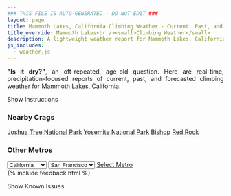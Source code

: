 ```yaml
---
### THIS FILE IS AUTO-GENERATED - DO NOT EDIT ###
layout: page
title: Mammoth Lakes, California Climbing Weather - Current, Past, and Forecasted Report
title_override: Mammoth Lakes<br /><small>Climbing Weather</small>
description: A lightweight weather report for Mammoth Lakes, California. Optimized for slow internet connections.
js_includes:
  - weather.js
---
```


<section class="measure center lh-copy f5-ns f6 ph2 mv4" style="text-align: justify;">
<strong>"Is it dry?"</strong>, an oft-repeated, age-old question. Here are real-time,
precipitation-focused reports of current, past, and forecasted climbing weather for Mammoth Lakes, California.
</section>

<p id="settings-toggle" class="mw5 b center tc hover-light-red black-70 pointer">Show Instructions</p>
<section id="settings" class="overflow-hidden" style="display:none;">
    <div class="mv2 ph2 center">
        <div class="fn f6 tc pv2">
            <p class="measure lh-copy center"><strong>Show/hide hourly forecasts</strong> by clicking the desired day.</p>
            <hr class="mw5 p0 mv2 o-60 b0 bt b--light-red light-red bg-light-red">
            <p class="measure lh-copy center"><strong>Current and Past conditions</strong> are measured by the nearest weather station. <strong>Forecast conditions</strong> are calculated and polled separately.</p>
            <hr class="mw5 p0 mv2 o-60 b0 bt b--light-red light-red bg-light-red">
            <p class="measure lh-copy center"><strong>Having issues?</strong> Try <a id="clear-cache" class="no-underline relative fancy-link light-red hover-light-red" href="#">clearing the local cache</a>.</p>
            <hr class="mw5 p0 mv2 o-60 b0 bt b--light-red light-red bg-light-red">
            <p class="measure lh-copy center">Weather data sourced from <a class="no-underline fancy-link relative light-red" target="_blank" href="https://www.weather.gov/documentation/services-web-api">weather.gov</a>.</p>
        </div>
    </div>
</section>
<section id="weather" data-crag="mammoth-lakes-california" class="mv4-ns mv3 ph2 center"></section>
<section id="nearby" class="tc lh-copy">
  <h3>Nearby Crags</h3>
<a class="nowrap no-underline fancy-link relative light-red mh3" href="/crags/joshua-tree-national-park-california-weather.html">Joshua Tree National Park</a>
<a class="nowrap no-underline fancy-link relative light-red mh3" href="/crags/yosemite-national-park-california-weather.html">Yosemite National Park</a>
<a class="nowrap no-underline fancy-link relative light-red mh3" href="/crags/bishop-california-weather.html">Bishop</a>
<a class="nowrap no-underline fancy-link relative light-red mh3" href="/crags/red-rock-nevada-weather.html">Red Rock</a>
</section>
<section id="nearby" class="tc lh-copy">
  <h3>Other Metros</h3>
  <select class="ma1 bg-near-white pa2" id="stateSel">
    <option value="Texas">Texas</option>
    <option value="Washington">Washington</option>
    <option value="Colorado">Colorado</option>
    <option value="Tennessee">Tennessee</option>
    <option value="Utah">Utah</option>
    <option value="California" selected>California</option>
  </select>
  <select class="ma1 bg-near-white pa2" id="citySel">
    <option value="San Francisco" selected>San Francisco</option>
    <option value="Los Angeles">Los Angeles</option>
  </select>
  <a id="selectMetro" class="f6 link dim ph3 pv2 ma1 dib white bg-light-red" href="/crags/san-francisco-california-weather.html">Select Metro</a>
  <script>
    var states = [];
    states["Texas"] = "Austin"
    states["Washington"] = "Seattle"
    states["Colorado"] = "Denver"
    states["Tennessee"] = "Nashville"
    states["Utah"] = "Salt Lake City"
    states["California"] = "San Francisco|Los Angeles"
  </script>
</section>
{% include feedback.html %}
<p id="issues-toggle" class="mw5 b center tc hover-light-red black-70 pointer">Show Known Issues</p>
<section id="issues" class="overflow-hidden tc f6">
</section>

<script>
  var weekly_REV_58_16 = null
  var hourly_REV_58_16 = {"@context":["https://geojson.org/geojson-ld/geojson-context.jsonld",{"@version":"1.1","wx":"https://api.weather.gov/ontology#","geo":"http://www.opengis.net/ont/geosparql#","unit":"http://codes.wmo.int/common/unit/","@vocab":"https://api.weather.gov/ontology#"}],"type":"Feature","geometry":{"type":"Polygon","coordinates":[[[-118.9841824,37.6465059],[-118.9792353,37.6245903],[-118.9515481,37.6285075],[-118.9564896,37.650423499999995],[-118.9841824,37.6465059]]]},"properties":{"updated":"2021-12-31T05:23:38+00:00","units":"us","forecastGenerator":"HourlyForecastGenerator","generatedAt":"2021-12-31T08:47:41+00:00","updateTime":"2021-12-31T05:23:38+00:00","validTimes":"2021-12-30T23:00:00+00:00/P7DT5H","elevation":{"unitCode":"wmoUnit:m","value":2411.8824},"periods":[{"number":1,"name":"","startTime":"2021-12-31T00:00:00-08:00","endTime":"2021-12-31T01:00:00-08:00","isDaytime":false,"temperature":22,"temperatureUnit":"F","temperatureTrend":null,"windSpeed":"15 mph","windDirection":"SW","icon":"https://api.weather.gov/icons/land/night/sct?size=small","shortForecast":"Partly Cloudy","detailedForecast":""},{"number":2,"name":"","startTime":"2021-12-31T01:00:00-08:00","endTime":"2021-12-31T02:00:00-08:00","isDaytime":false,"temperature":22,"temperatureUnit":"F","temperatureTrend":null,"windSpeed":"15 mph","windDirection":"SW","icon":"https://api.weather.gov/icons/land/night/sct?size=small","shortForecast":"Partly Cloudy","detailedForecast":""},{"number":3,"name":"","startTime":"2021-12-31T02:00:00-08:00","endTime":"2021-12-31T03:00:00-08:00","isDaytime":false,"temperature":22,"temperatureUnit":"F","temperatureTrend":null,"windSpeed":"15 mph","windDirection":"SW","icon":"https://api.weather.gov/icons/land/night/sct?size=small","shortForecast":"Partly Cloudy","detailedForecast":""},{"number":4,"name":"","startTime":"2021-12-31T03:00:00-08:00","endTime":"2021-12-31T04:00:00-08:00","isDaytime":false,"temperature":22,"temperatureUnit":"F","temperatureTrend":null,"windSpeed":"15 mph","windDirection":"SW","icon":"https://api.weather.gov/icons/land/night/sct?size=small","shortForecast":"Partly Cloudy","detailedForecast":""},{"number":5,"name":"","startTime":"2021-12-31T04:00:00-08:00","endTime":"2021-12-31T05:00:00-08:00","isDaytime":false,"temperature":22,"temperatureUnit":"F","temperatureTrend":null,"windSpeed":"10 mph","windDirection":"SW","icon":"https://api.weather.gov/icons/land/night/sct?size=small","shortForecast":"Partly Cloudy","detailedForecast":""},{"number":6,"name":"","startTime":"2021-12-31T05:00:00-08:00","endTime":"2021-12-31T06:00:00-08:00","isDaytime":false,"temperature":20,"temperatureUnit":"F","temperatureTrend":null,"windSpeed":"10 mph","windDirection":"SW","icon":"https://api.weather.gov/icons/land/night/sct?size=small","shortForecast":"Partly Cloudy","detailedForecast":""},{"number":7,"name":"","startTime":"2021-12-31T06:00:00-08:00","endTime":"2021-12-31T07:00:00-08:00","isDaytime":true,"temperature":19,"temperatureUnit":"F","temperatureTrend":null,"windSpeed":"10 mph","windDirection":"SW","icon":"https://api.weather.gov/icons/land/day/sct?size=small","shortForecast":"Mostly Sunny","detailedForecast":""},{"number":8,"name":"","startTime":"2021-12-31T07:00:00-08:00","endTime":"2021-12-31T08:00:00-08:00","isDaytime":true,"temperature":19,"temperatureUnit":"F","temperatureTrend":null,"windSpeed":"10 mph","windDirection":"SW","icon":"https://api.weather.gov/icons/land/day/few?size=small","shortForecast":"Sunny","detailedForecast":""},{"number":9,"name":"","startTime":"2021-12-31T08:00:00-08:00","endTime":"2021-12-31T09:00:00-08:00","isDaytime":true,"temperature":20,"temperatureUnit":"F","temperatureTrend":null,"windSpeed":"10 mph","windDirection":"SW","icon":"https://api.weather.gov/icons/land/day/few?size=small","shortForecast":"Sunny","detailedForecast":""},{"number":10,"name":"","startTime":"2021-12-31T09:00:00-08:00","endTime":"2021-12-31T10:00:00-08:00","isDaytime":true,"temperature":24,"temperatureUnit":"F","temperatureTrend":null,"windSpeed":"10 mph","windDirection":"SW","icon":"https://api.weather.gov/icons/land/day/few?size=small","shortForecast":"Sunny","detailedForecast":""},{"number":11,"name":"","startTime":"2021-12-31T10:00:00-08:00","endTime":"2021-12-31T11:00:00-08:00","isDaytime":true,"temperature":28,"temperatureUnit":"F","temperatureTrend":null,"windSpeed":"10 mph","windDirection":"SW","icon":"https://api.weather.gov/icons/land/day/skc?size=small","shortForecast":"Sunny","detailedForecast":""},{"number":12,"name":"","startTime":"2021-12-31T11:00:00-08:00","endTime":"2021-12-31T12:00:00-08:00","isDaytime":true,"temperature":30,"temperatureUnit":"F","temperatureTrend":null,"windSpeed":"10 mph","windDirection":"SW","icon":"https://api.weather.gov/icons/land/day/skc?size=small","shortForecast":"Sunny","detailedForecast":""},{"number":13,"name":"","startTime":"2021-12-31T12:00:00-08:00","endTime":"2021-12-31T13:00:00-08:00","isDaytime":true,"temperature":30,"temperatureUnit":"F","temperatureTrend":null,"windSpeed":"10 mph","windDirection":"SW","icon":"https://api.weather.gov/icons/land/day/skc?size=small","shortForecast":"Sunny","detailedForecast":""},{"number":14,"name":"","startTime":"2021-12-31T13:00:00-08:00","endTime":"2021-12-31T14:00:00-08:00","isDaytime":true,"temperature":31,"temperatureUnit":"F","temperatureTrend":null,"windSpeed":"15 mph","windDirection":"SW","icon":"https://api.weather.gov/icons/land/day/few?size=small","shortForecast":"Sunny","detailedForecast":""},{"number":15,"name":"","startTime":"2021-12-31T14:00:00-08:00","endTime":"2021-12-31T15:00:00-08:00","isDaytime":true,"temperature":31,"temperatureUnit":"F","temperatureTrend":null,"windSpeed":"15 mph","windDirection":"SW","icon":"https://api.weather.gov/icons/land/day/few?size=small","shortForecast":"Sunny","detailedForecast":""},{"number":16,"name":"","startTime":"2021-12-31T15:00:00-08:00","endTime":"2021-12-31T16:00:00-08:00","isDaytime":true,"temperature":29,"temperatureUnit":"F","temperatureTrend":null,"windSpeed":"15 mph","windDirection":"SW","icon":"https://api.weather.gov/icons/land/day/few?size=small","shortForecast":"Sunny","detailedForecast":""},{"number":17,"name":"","startTime":"2021-12-31T16:00:00-08:00","endTime":"2021-12-31T17:00:00-08:00","isDaytime":true,"temperature":26,"temperatureUnit":"F","temperatureTrend":null,"windSpeed":"10 mph","windDirection":"W","icon":"https://api.weather.gov/icons/land/day/few?size=small","shortForecast":"Sunny","detailedForecast":""},{"number":18,"name":"","startTime":"2021-12-31T17:00:00-08:00","endTime":"2021-12-31T18:00:00-08:00","isDaytime":true,"temperature":22,"temperatureUnit":"F","temperatureTrend":null,"windSpeed":"10 mph","windDirection":"W","icon":"https://api.weather.gov/icons/land/day/few?size=small","shortForecast":"Sunny","detailedForecast":""},{"number":19,"name":"","startTime":"2021-12-31T18:00:00-08:00","endTime":"2021-12-31T19:00:00-08:00","isDaytime":false,"temperature":20,"temperatureUnit":"F","temperatureTrend":null,"windSpeed":"10 mph","windDirection":"W","icon":"https://api.weather.gov/icons/land/night/few?size=small","shortForecast":"Mostly Clear","detailedForecast":""},{"number":20,"name":"","startTime":"2021-12-31T19:00:00-08:00","endTime":"2021-12-31T20:00:00-08:00","isDaytime":false,"temperature":19,"temperatureUnit":"F","temperatureTrend":null,"windSpeed":"10 mph","windDirection":"W","icon":"https://api.weather.gov/icons/land/night/sct?size=small","shortForecast":"Partly Cloudy","detailedForecast":""},{"number":21,"name":"","startTime":"2021-12-31T20:00:00-08:00","endTime":"2021-12-31T21:00:00-08:00","isDaytime":false,"temperature":16,"temperatureUnit":"F","temperatureTrend":null,"windSpeed":"10 mph","windDirection":"W","icon":"https://api.weather.gov/icons/land/night/sct?size=small","shortForecast":"Partly Cloudy","detailedForecast":""},{"number":22,"name":"","startTime":"2021-12-31T21:00:00-08:00","endTime":"2021-12-31T22:00:00-08:00","isDaytime":false,"temperature":14,"temperatureUnit":"F","temperatureTrend":null,"windSpeed":"10 mph","windDirection":"W","icon":"https://api.weather.gov/icons/land/night/sct?size=small","shortForecast":"Partly Cloudy","detailedForecast":""},{"number":23,"name":"","startTime":"2021-12-31T22:00:00-08:00","endTime":"2021-12-31T23:00:00-08:00","isDaytime":false,"temperature":12,"temperatureUnit":"F","temperatureTrend":null,"windSpeed":"10 mph","windDirection":"W","icon":"https://api.weather.gov/icons/land/night/few?size=small","shortForecast":"Mostly Clear","detailedForecast":""},{"number":24,"name":"","startTime":"2021-12-31T23:00:00-08:00","endTime":"2022-01-01T00:00:00-08:00","isDaytime":false,"temperature":11,"temperatureUnit":"F","temperatureTrend":null,"windSpeed":"10 mph","windDirection":"W","icon":"https://api.weather.gov/icons/land/night/few?size=small","shortForecast":"Mostly Clear","detailedForecast":""},{"number":25,"name":"","startTime":"2022-01-01T00:00:00-08:00","endTime":"2022-01-01T01:00:00-08:00","isDaytime":false,"temperature":10,"temperatureUnit":"F","temperatureTrend":null,"windSpeed":"10 mph","windDirection":"W","icon":"https://api.weather.gov/icons/land/night/few?size=small","shortForecast":"Mostly Clear","detailedForecast":""},{"number":26,"name":"","startTime":"2022-01-01T01:00:00-08:00","endTime":"2022-01-01T02:00:00-08:00","isDaytime":false,"temperature":10,"temperatureUnit":"F","temperatureTrend":null,"windSpeed":"5 mph","windDirection":"W","icon":"https://api.weather.gov/icons/land/night/few?size=small","shortForecast":"Mostly Clear","detailedForecast":""},{"number":27,"name":"","startTime":"2022-01-01T02:00:00-08:00","endTime":"2022-01-01T03:00:00-08:00","isDaytime":false,"temperature":10,"temperatureUnit":"F","temperatureTrend":null,"windSpeed":"5 mph","windDirection":"W","icon":"https://api.weather.gov/icons/land/night/few?size=small","shortForecast":"Mostly Clear","detailedForecast":""},{"number":28,"name":"","startTime":"2022-01-01T03:00:00-08:00","endTime":"2022-01-01T04:00:00-08:00","isDaytime":false,"temperature":10,"temperatureUnit":"F","temperatureTrend":null,"windSpeed":"5 mph","windDirection":"W","icon":"https://api.weather.gov/icons/land/night/few?size=small","shortForecast":"Mostly Clear","detailedForecast":""},{"number":29,"name":"","startTime":"2022-01-01T04:00:00-08:00","endTime":"2022-01-01T05:00:00-08:00","isDaytime":false,"temperature":10,"temperatureUnit":"F","temperatureTrend":null,"windSpeed":"10 mph","windDirection":"SW","icon":"https://api.weather.gov/icons/land/night/skc?size=small","shortForecast":"Clear","detailedForecast":""},{"number":30,"name":"","startTime":"2022-01-01T05:00:00-08:00","endTime":"2022-01-01T06:00:00-08:00","isDaytime":false,"temperature":10,"temperatureUnit":"F","temperatureTrend":null,"windSpeed":"10 mph","windDirection":"SW","icon":"https://api.weather.gov/icons/land/night/skc?size=small","shortForecast":"Clear","detailedForecast":""},{"number":31,"name":"","startTime":"2022-01-01T06:00:00-08:00","endTime":"2022-01-01T07:00:00-08:00","isDaytime":true,"temperature":10,"temperatureUnit":"F","temperatureTrend":null,"windSpeed":"10 mph","windDirection":"SW","icon":"https://api.weather.gov/icons/land/day/skc?size=small","shortForecast":"Sunny","detailedForecast":""},{"number":32,"name":"","startTime":"2022-01-01T07:00:00-08:00","endTime":"2022-01-01T08:00:00-08:00","isDaytime":true,"temperature":12,"temperatureUnit":"F","temperatureTrend":null,"windSpeed":"5 mph","windDirection":"W","icon":"https://api.weather.gov/icons/land/day/few?size=small","shortForecast":"Sunny","detailedForecast":""},{"number":33,"name":"","startTime":"2022-01-01T08:00:00-08:00","endTime":"2022-01-01T09:00:00-08:00","isDaytime":true,"temperature":16,"temperatureUnit":"F","temperatureTrend":null,"windSpeed":"5 mph","windDirection":"W","icon":"https://api.weather.gov/icons/land/day/few?size=small","shortForecast":"Sunny","detailedForecast":""},{"number":34,"name":"","startTime":"2022-01-01T09:00:00-08:00","endTime":"2022-01-01T10:00:00-08:00","isDaytime":true,"temperature":22,"temperatureUnit":"F","temperatureTrend":null,"windSpeed":"5 mph","windDirection":"W","icon":"https://api.weather.gov/icons/land/day/few?size=small","shortForecast":"Sunny","detailedForecast":""},{"number":35,"name":"","startTime":"2022-01-01T10:00:00-08:00","endTime":"2022-01-01T11:00:00-08:00","isDaytime":true,"temperature":27,"temperatureUnit":"F","temperatureTrend":null,"windSpeed":"5 mph","windDirection":"NW","icon":"https://api.weather.gov/icons/land/day/skc?size=small","shortForecast":"Sunny","detailedForecast":""},{"number":36,"name":"","startTime":"2022-01-01T11:00:00-08:00","endTime":"2022-01-01T12:00:00-08:00","isDaytime":true,"temperature":31,"temperatureUnit":"F","temperatureTrend":null,"windSpeed":"5 mph","windDirection":"NW","icon":"https://api.weather.gov/icons/land/day/skc?size=small","shortForecast":"Sunny","detailedForecast":""},{"number":37,"name":"","startTime":"2022-01-01T12:00:00-08:00","endTime":"2022-01-01T13:00:00-08:00","isDaytime":true,"temperature":33,"temperatureUnit":"F","temperatureTrend":null,"windSpeed":"5 mph","windDirection":"NW","icon":"https://api.weather.gov/icons/land/day/skc?size=small","shortForecast":"Sunny","detailedForecast":""},{"number":38,"name":"","startTime":"2022-01-01T13:00:00-08:00","endTime":"2022-01-01T14:00:00-08:00","isDaytime":true,"temperature":34,"temperatureUnit":"F","temperatureTrend":null,"windSpeed":"5 mph","windDirection":"NW","icon":"https://api.weather.gov/icons/land/day/skc?size=small","shortForecast":"Sunny","detailedForecast":""},{"number":39,"name":"","startTime":"2022-01-01T14:00:00-08:00","endTime":"2022-01-01T15:00:00-08:00","isDaytime":true,"temperature":34,"temperatureUnit":"F","temperatureTrend":null,"windSpeed":"5 mph","windDirection":"NW","icon":"https://api.weather.gov/icons/land/day/skc?size=small","shortForecast":"Sunny","detailedForecast":""},{"number":40,"name":"","startTime":"2022-01-01T15:00:00-08:00","endTime":"2022-01-01T16:00:00-08:00","isDaytime":true,"temperature":32,"temperatureUnit":"F","temperatureTrend":null,"windSpeed":"5 mph","windDirection":"NW","icon":"https://api.weather.gov/icons/land/day/skc?size=small","shortForecast":"Sunny","detailedForecast":""},{"number":41,"name":"","startTime":"2022-01-01T16:00:00-08:00","endTime":"2022-01-01T17:00:00-08:00","isDaytime":true,"temperature":30,"temperatureUnit":"F","temperatureTrend":null,"windSpeed":"5 mph","windDirection":"S","icon":"https://api.weather.gov/icons/land/day/skc?size=small","shortForecast":"Sunny","detailedForecast":""},{"number":42,"name":"","startTime":"2022-01-01T17:00:00-08:00","endTime":"2022-01-01T18:00:00-08:00","isDaytime":true,"temperature":27,"temperatureUnit":"F","temperatureTrend":null,"windSpeed":"5 mph","windDirection":"S","icon":"https://api.weather.gov/icons/land/day/skc?size=small","shortForecast":"Sunny","detailedForecast":""},{"number":43,"name":"","startTime":"2022-01-01T18:00:00-08:00","endTime":"2022-01-01T19:00:00-08:00","isDaytime":false,"temperature":24,"temperatureUnit":"F","temperatureTrend":null,"windSpeed":"5 mph","windDirection":"S","icon":"https://api.weather.gov/icons/land/night/skc?size=small","shortForecast":"Clear","detailedForecast":""},{"number":44,"name":"","startTime":"2022-01-01T19:00:00-08:00","endTime":"2022-01-01T20:00:00-08:00","isDaytime":false,"temperature":22,"temperatureUnit":"F","temperatureTrend":null,"windSpeed":"5 mph","windDirection":"SW","icon":"https://api.weather.gov/icons/land/night/skc?size=small","shortForecast":"Clear","detailedForecast":""},{"number":45,"name":"","startTime":"2022-01-01T20:00:00-08:00","endTime":"2022-01-01T21:00:00-08:00","isDaytime":false,"temperature":21,"temperatureUnit":"F","temperatureTrend":null,"windSpeed":"5 mph","windDirection":"SW","icon":"https://api.weather.gov/icons/land/night/skc?size=small","shortForecast":"Clear","detailedForecast":""},{"number":46,"name":"","startTime":"2022-01-01T21:00:00-08:00","endTime":"2022-01-01T22:00:00-08:00","isDaytime":false,"temperature":20,"temperatureUnit":"F","temperatureTrend":null,"windSpeed":"5 mph","windDirection":"SW","icon":"https://api.weather.gov/icons/land/night/skc?size=small","shortForecast":"Clear","detailedForecast":""},{"number":47,"name":"","startTime":"2022-01-01T22:00:00-08:00","endTime":"2022-01-01T23:00:00-08:00","isDaytime":false,"temperature":20,"temperatureUnit":"F","temperatureTrend":null,"windSpeed":"5 mph","windDirection":"SW","icon":"https://api.weather.gov/icons/land/night/skc?size=small","shortForecast":"Clear","detailedForecast":""},{"number":48,"name":"","startTime":"2022-01-01T23:00:00-08:00","endTime":"2022-01-02T00:00:00-08:00","isDaytime":false,"temperature":20,"temperatureUnit":"F","temperatureTrend":null,"windSpeed":"5 mph","windDirection":"SW","icon":"https://api.weather.gov/icons/land/night/skc?size=small","shortForecast":"Clear","detailedForecast":""},{"number":49,"name":"","startTime":"2022-01-02T00:00:00-08:00","endTime":"2022-01-02T01:00:00-08:00","isDaytime":false,"temperature":19,"temperatureUnit":"F","temperatureTrend":null,"windSpeed":"5 mph","windDirection":"SW","icon":"https://api.weather.gov/icons/land/night/skc?size=small","shortForecast":"Clear","detailedForecast":""},{"number":50,"name":"","startTime":"2022-01-02T01:00:00-08:00","endTime":"2022-01-02T02:00:00-08:00","isDaytime":false,"temperature":19,"temperatureUnit":"F","temperatureTrend":null,"windSpeed":"5 mph","windDirection":"SW","icon":"https://api.weather.gov/icons/land/night/skc?size=small","shortForecast":"Clear","detailedForecast":""},{"number":51,"name":"","startTime":"2022-01-02T02:00:00-08:00","endTime":"2022-01-02T03:00:00-08:00","isDaytime":false,"temperature":19,"temperatureUnit":"F","temperatureTrend":null,"windSpeed":"5 mph","windDirection":"SW","icon":"https://api.weather.gov/icons/land/night/skc?size=small","shortForecast":"Clear","detailedForecast":""},{"number":52,"name":"","startTime":"2022-01-02T03:00:00-08:00","endTime":"2022-01-02T04:00:00-08:00","isDaytime":false,"temperature":19,"temperatureUnit":"F","temperatureTrend":null,"windSpeed":"5 mph","windDirection":"SW","icon":"https://api.weather.gov/icons/land/night/skc?size=small","shortForecast":"Clear","detailedForecast":""},{"number":53,"name":"","startTime":"2022-01-02T04:00:00-08:00","endTime":"2022-01-02T05:00:00-08:00","isDaytime":false,"temperature":19,"temperatureUnit":"F","temperatureTrend":null,"windSpeed":"5 mph","windDirection":"SW","icon":"https://api.weather.gov/icons/land/night/skc?size=small","shortForecast":"Clear","detailedForecast":""},{"number":54,"name":"","startTime":"2022-01-02T05:00:00-08:00","endTime":"2022-01-02T06:00:00-08:00","isDaytime":false,"temperature":18,"temperatureUnit":"F","temperatureTrend":null,"windSpeed":"5 mph","windDirection":"SW","icon":"https://api.weather.gov/icons/land/night/skc?size=small","shortForecast":"Clear","detailedForecast":""},{"number":55,"name":"","startTime":"2022-01-02T06:00:00-08:00","endTime":"2022-01-02T07:00:00-08:00","isDaytime":true,"temperature":17,"temperatureUnit":"F","temperatureTrend":null,"windSpeed":"5 mph","windDirection":"SW","icon":"https://api.weather.gov/icons/land/day/skc?size=small","shortForecast":"Sunny","detailedForecast":""},{"number":56,"name":"","startTime":"2022-01-02T07:00:00-08:00","endTime":"2022-01-02T08:00:00-08:00","isDaytime":true,"temperature":18,"temperatureUnit":"F","temperatureTrend":null,"windSpeed":"5 mph","windDirection":"SW","icon":"https://api.weather.gov/icons/land/day/few?size=small","shortForecast":"Sunny","detailedForecast":""},{"number":57,"name":"","startTime":"2022-01-02T08:00:00-08:00","endTime":"2022-01-02T09:00:00-08:00","isDaytime":true,"temperature":21,"temperatureUnit":"F","temperatureTrend":null,"windSpeed":"5 mph","windDirection":"SW","icon":"https://api.weather.gov/icons/land/day/few?size=small","shortForecast":"Sunny","detailedForecast":""},{"number":58,"name":"","startTime":"2022-01-02T09:00:00-08:00","endTime":"2022-01-02T10:00:00-08:00","isDaytime":true,"temperature":25,"temperatureUnit":"F","temperatureTrend":null,"windSpeed":"5 mph","windDirection":"SW","icon":"https://api.weather.gov/icons/land/day/few?size=small","shortForecast":"Sunny","detailedForecast":""},{"number":59,"name":"","startTime":"2022-01-02T10:00:00-08:00","endTime":"2022-01-02T11:00:00-08:00","isDaytime":true,"temperature":29,"temperatureUnit":"F","temperatureTrend":null,"windSpeed":"5 mph","windDirection":"SW","icon":"https://api.weather.gov/icons/land/day/skc?size=small","shortForecast":"Sunny","detailedForecast":""},{"number":60,"name":"","startTime":"2022-01-02T11:00:00-08:00","endTime":"2022-01-02T12:00:00-08:00","isDaytime":true,"temperature":32,"temperatureUnit":"F","temperatureTrend":null,"windSpeed":"5 mph","windDirection":"SW","icon":"https://api.weather.gov/icons/land/day/skc?size=small","shortForecast":"Sunny","detailedForecast":""},{"number":61,"name":"","startTime":"2022-01-02T12:00:00-08:00","endTime":"2022-01-02T13:00:00-08:00","isDaytime":true,"temperature":33,"temperatureUnit":"F","temperatureTrend":null,"windSpeed":"5 mph","windDirection":"SW","icon":"https://api.weather.gov/icons/land/day/skc?size=small","shortForecast":"Sunny","detailedForecast":""},{"number":62,"name":"","startTime":"2022-01-02T13:00:00-08:00","endTime":"2022-01-02T14:00:00-08:00","isDaytime":true,"temperature":34,"temperatureUnit":"F","temperatureTrend":null,"windSpeed":"5 mph","windDirection":"SW","icon":"https://api.weather.gov/icons/land/day/skc?size=small","shortForecast":"Sunny","detailedForecast":""},{"number":63,"name":"","startTime":"2022-01-02T14:00:00-08:00","endTime":"2022-01-02T15:00:00-08:00","isDaytime":true,"temperature":34,"temperatureUnit":"F","temperatureTrend":null,"windSpeed":"5 mph","windDirection":"SW","icon":"https://api.weather.gov/icons/land/day/skc?size=small","shortForecast":"Sunny","detailedForecast":""},{"number":64,"name":"","startTime":"2022-01-02T15:00:00-08:00","endTime":"2022-01-02T16:00:00-08:00","isDaytime":true,"temperature":32,"temperatureUnit":"F","temperatureTrend":null,"windSpeed":"5 mph","windDirection":"SW","icon":"https://api.weather.gov/icons/land/day/skc?size=small","shortForecast":"Sunny","detailedForecast":""},{"number":65,"name":"","startTime":"2022-01-02T16:00:00-08:00","endTime":"2022-01-02T17:00:00-08:00","isDaytime":true,"temperature":30,"temperatureUnit":"F","temperatureTrend":null,"windSpeed":"5 mph","windDirection":"SW","icon":"https://api.weather.gov/icons/land/day/few?size=small","shortForecast":"Sunny","detailedForecast":""},{"number":66,"name":"","startTime":"2022-01-02T17:00:00-08:00","endTime":"2022-01-02T18:00:00-08:00","isDaytime":true,"temperature":28,"temperatureUnit":"F","temperatureTrend":null,"windSpeed":"5 mph","windDirection":"SW","icon":"https://api.weather.gov/icons/land/day/few?size=small","shortForecast":"Sunny","detailedForecast":""},{"number":67,"name":"","startTime":"2022-01-02T18:00:00-08:00","endTime":"2022-01-02T19:00:00-08:00","isDaytime":false,"temperature":25,"temperatureUnit":"F","temperatureTrend":null,"windSpeed":"5 mph","windDirection":"SW","icon":"https://api.weather.gov/icons/land/night/few?size=small","shortForecast":"Mostly Clear","detailedForecast":""},{"number":68,"name":"","startTime":"2022-01-02T19:00:00-08:00","endTime":"2022-01-02T20:00:00-08:00","isDaytime":false,"temperature":23,"temperatureUnit":"F","temperatureTrend":null,"windSpeed":"10 mph","windDirection":"SW","icon":"https://api.weather.gov/icons/land/night/sct?size=small","shortForecast":"Partly Cloudy","detailedForecast":""},{"number":69,"name":"","startTime":"2022-01-02T20:00:00-08:00","endTime":"2022-01-02T21:00:00-08:00","isDaytime":false,"temperature":22,"temperatureUnit":"F","temperatureTrend":null,"windSpeed":"10 mph","windDirection":"SW","icon":"https://api.weather.gov/icons/land/night/sct?size=small","shortForecast":"Partly Cloudy","detailedForecast":""},{"number":70,"name":"","startTime":"2022-01-02T21:00:00-08:00","endTime":"2022-01-02T22:00:00-08:00","isDaytime":false,"temperature":22,"temperatureUnit":"F","temperatureTrend":null,"windSpeed":"10 mph","windDirection":"SW","icon":"https://api.weather.gov/icons/land/night/sct?size=small","shortForecast":"Partly Cloudy","detailedForecast":""},{"number":71,"name":"","startTime":"2022-01-02T22:00:00-08:00","endTime":"2022-01-02T23:00:00-08:00","isDaytime":false,"temperature":22,"temperatureUnit":"F","temperatureTrend":null,"windSpeed":"10 mph","windDirection":"SW","icon":"https://api.weather.gov/icons/land/night/few?size=small","shortForecast":"Mostly Clear","detailedForecast":""},{"number":72,"name":"","startTime":"2022-01-02T23:00:00-08:00","endTime":"2022-01-03T00:00:00-08:00","isDaytime":false,"temperature":21,"temperatureUnit":"F","temperatureTrend":null,"windSpeed":"10 mph","windDirection":"SW","icon":"https://api.weather.gov/icons/land/night/few?size=small","shortForecast":"Mostly Clear","detailedForecast":""},{"number":73,"name":"","startTime":"2022-01-03T00:00:00-08:00","endTime":"2022-01-03T01:00:00-08:00","isDaytime":false,"temperature":21,"temperatureUnit":"F","temperatureTrend":null,"windSpeed":"10 mph","windDirection":"SW","icon":"https://api.weather.gov/icons/land/night/few?size=small","shortForecast":"Mostly Clear","detailedForecast":""},{"number":74,"name":"","startTime":"2022-01-03T01:00:00-08:00","endTime":"2022-01-03T02:00:00-08:00","isDaytime":false,"temperature":20,"temperatureUnit":"F","temperatureTrend":null,"windSpeed":"10 mph","windDirection":"SW","icon":"https://api.weather.gov/icons/land/night/few?size=small","shortForecast":"Mostly Clear","detailedForecast":""},{"number":75,"name":"","startTime":"2022-01-03T02:00:00-08:00","endTime":"2022-01-03T03:00:00-08:00","isDaytime":false,"temperature":20,"temperatureUnit":"F","temperatureTrend":null,"windSpeed":"10 mph","windDirection":"SW","icon":"https://api.weather.gov/icons/land/night/few?size=small","shortForecast":"Mostly Clear","detailedForecast":""},{"number":76,"name":"","startTime":"2022-01-03T03:00:00-08:00","endTime":"2022-01-03T04:00:00-08:00","isDaytime":false,"temperature":19,"temperatureUnit":"F","temperatureTrend":null,"windSpeed":"10 mph","windDirection":"SW","icon":"https://api.weather.gov/icons/land/night/few?size=small","shortForecast":"Mostly Clear","detailedForecast":""},{"number":77,"name":"","startTime":"2022-01-03T04:00:00-08:00","endTime":"2022-01-03T05:00:00-08:00","isDaytime":false,"temperature":19,"temperatureUnit":"F","temperatureTrend":null,"windSpeed":"10 mph","windDirection":"SW","icon":"https://api.weather.gov/icons/land/night/few?size=small","shortForecast":"Mostly Clear","detailedForecast":""},{"number":78,"name":"","startTime":"2022-01-03T05:00:00-08:00","endTime":"2022-01-03T06:00:00-08:00","isDaytime":false,"temperature":18,"temperatureUnit":"F","temperatureTrend":null,"windSpeed":"10 mph","windDirection":"SW","icon":"https://api.weather.gov/icons/land/night/few?size=small","shortForecast":"Mostly Clear","detailedForecast":""},{"number":79,"name":"","startTime":"2022-01-03T06:00:00-08:00","endTime":"2022-01-03T07:00:00-08:00","isDaytime":true,"temperature":17,"temperatureUnit":"F","temperatureTrend":null,"windSpeed":"10 mph","windDirection":"SW","icon":"https://api.weather.gov/icons/land/day/few?size=small","shortForecast":"Sunny","detailedForecast":""},{"number":80,"name":"","startTime":"2022-01-03T07:00:00-08:00","endTime":"2022-01-03T08:00:00-08:00","isDaytime":true,"temperature":17,"temperatureUnit":"F","temperatureTrend":null,"windSpeed":"10 mph","windDirection":"SW","icon":"https://api.weather.gov/icons/land/day/few?size=small","shortForecast":"Sunny","detailedForecast":""},{"number":81,"name":"","startTime":"2022-01-03T08:00:00-08:00","endTime":"2022-01-03T09:00:00-08:00","isDaytime":true,"temperature":20,"temperatureUnit":"F","temperatureTrend":null,"windSpeed":"10 mph","windDirection":"SW","icon":"https://api.weather.gov/icons/land/day/few?size=small","shortForecast":"Sunny","detailedForecast":""},{"number":82,"name":"","startTime":"2022-01-03T09:00:00-08:00","endTime":"2022-01-03T10:00:00-08:00","isDaytime":true,"temperature":24,"temperatureUnit":"F","temperatureTrend":null,"windSpeed":"10 mph","windDirection":"SW","icon":"https://api.weather.gov/icons/land/day/few?size=small","shortForecast":"Sunny","detailedForecast":""},{"number":83,"name":"","startTime":"2022-01-03T10:00:00-08:00","endTime":"2022-01-03T11:00:00-08:00","isDaytime":true,"temperature":28,"temperatureUnit":"F","temperatureTrend":null,"windSpeed":"10 mph","windDirection":"SW","icon":"https://api.weather.gov/icons/land/day/few?size=small","shortForecast":"Sunny","detailedForecast":""},{"number":84,"name":"","startTime":"2022-01-03T11:00:00-08:00","endTime":"2022-01-03T12:00:00-08:00","isDaytime":true,"temperature":30,"temperatureUnit":"F","temperatureTrend":null,"windSpeed":"10 mph","windDirection":"SW","icon":"https://api.weather.gov/icons/land/day/few?size=small","shortForecast":"Sunny","detailedForecast":""},{"number":85,"name":"","startTime":"2022-01-03T12:00:00-08:00","endTime":"2022-01-03T13:00:00-08:00","isDaytime":true,"temperature":32,"temperatureUnit":"F","temperatureTrend":null,"windSpeed":"10 mph","windDirection":"SW","icon":"https://api.weather.gov/icons/land/day/few?size=small","shortForecast":"Sunny","detailedForecast":""},{"number":86,"name":"","startTime":"2022-01-03T13:00:00-08:00","endTime":"2022-01-03T14:00:00-08:00","isDaytime":true,"temperature":32,"temperatureUnit":"F","temperatureTrend":null,"windSpeed":"10 mph","windDirection":"SW","icon":"https://api.weather.gov/icons/land/day/few?size=small","shortForecast":"Sunny","detailedForecast":""},{"number":87,"name":"","startTime":"2022-01-03T14:00:00-08:00","endTime":"2022-01-03T15:00:00-08:00","isDaytime":true,"temperature":32,"temperatureUnit":"F","temperatureTrend":null,"windSpeed":"10 mph","windDirection":"SW","icon":"https://api.weather.gov/icons/land/day/few?size=small","shortForecast":"Sunny","detailedForecast":""},{"number":88,"name":"","startTime":"2022-01-03T15:00:00-08:00","endTime":"2022-01-03T16:00:00-08:00","isDaytime":true,"temperature":31,"temperatureUnit":"F","temperatureTrend":null,"windSpeed":"10 mph","windDirection":"SW","icon":"https://api.weather.gov/icons/land/day/few?size=small","shortForecast":"Sunny","detailedForecast":""},{"number":89,"name":"","startTime":"2022-01-03T16:00:00-08:00","endTime":"2022-01-03T17:00:00-08:00","isDaytime":true,"temperature":30,"temperatureUnit":"F","temperatureTrend":null,"windSpeed":"10 mph","windDirection":"SW","icon":"https://api.weather.gov/icons/land/day/sct?size=small","shortForecast":"Mostly Sunny","detailedForecast":""},{"number":90,"name":"","startTime":"2022-01-03T17:00:00-08:00","endTime":"2022-01-03T18:00:00-08:00","isDaytime":true,"temperature":29,"temperatureUnit":"F","temperatureTrend":null,"windSpeed":"10 mph","windDirection":"SW","icon":"https://api.weather.gov/icons/land/day/sct?size=small","shortForecast":"Mostly Sunny","detailedForecast":""},{"number":91,"name":"","startTime":"2022-01-03T18:00:00-08:00","endTime":"2022-01-03T19:00:00-08:00","isDaytime":false,"temperature":27,"temperatureUnit":"F","temperatureTrend":null,"windSpeed":"10 mph","windDirection":"SW","icon":"https://api.weather.gov/icons/land/night/sct?size=small","shortForecast":"Partly Cloudy","detailedForecast":""},{"number":92,"name":"","startTime":"2022-01-03T19:00:00-08:00","endTime":"2022-01-03T20:00:00-08:00","isDaytime":false,"temperature":26,"temperatureUnit":"F","temperatureTrend":null,"windSpeed":"10 mph","windDirection":"SW","icon":"https://api.weather.gov/icons/land/night/sct?size=small","shortForecast":"Partly Cloudy","detailedForecast":""},{"number":93,"name":"","startTime":"2022-01-03T20:00:00-08:00","endTime":"2022-01-03T21:00:00-08:00","isDaytime":false,"temperature":26,"temperatureUnit":"F","temperatureTrend":null,"windSpeed":"10 mph","windDirection":"SW","icon":"https://api.weather.gov/icons/land/night/sct?size=small","shortForecast":"Partly Cloudy","detailedForecast":""},{"number":94,"name":"","startTime":"2022-01-03T21:00:00-08:00","endTime":"2022-01-03T22:00:00-08:00","isDaytime":false,"temperature":26,"temperatureUnit":"F","temperatureTrend":null,"windSpeed":"10 mph","windDirection":"SW","icon":"https://api.weather.gov/icons/land/night/sct?size=small","shortForecast":"Partly Cloudy","detailedForecast":""},{"number":95,"name":"","startTime":"2022-01-03T22:00:00-08:00","endTime":"2022-01-03T23:00:00-08:00","isDaytime":false,"temperature":26,"temperatureUnit":"F","temperatureTrend":null,"windSpeed":"15 mph","windDirection":"SW","icon":"https://api.weather.gov/icons/land/night/snow?size=small","shortForecast":"Slight Chance Light Snow","detailedForecast":""},{"number":96,"name":"","startTime":"2022-01-03T23:00:00-08:00","endTime":"2022-01-04T00:00:00-08:00","isDaytime":false,"temperature":26,"temperatureUnit":"F","temperatureTrend":null,"windSpeed":"15 mph","windDirection":"SW","icon":"https://api.weather.gov/icons/land/night/snow?size=small","shortForecast":"Slight Chance Light Snow","detailedForecast":""},{"number":97,"name":"","startTime":"2022-01-04T00:00:00-08:00","endTime":"2022-01-04T01:00:00-08:00","isDaytime":false,"temperature":26,"temperatureUnit":"F","temperatureTrend":null,"windSpeed":"15 mph","windDirection":"SW","icon":"https://api.weather.gov/icons/land/night/snow?size=small","shortForecast":"Slight Chance Light Snow","detailedForecast":""},{"number":98,"name":"","startTime":"2022-01-04T01:00:00-08:00","endTime":"2022-01-04T02:00:00-08:00","isDaytime":false,"temperature":26,"temperatureUnit":"F","temperatureTrend":null,"windSpeed":"15 mph","windDirection":"SW","icon":"https://api.weather.gov/icons/land/night/snow?size=small","shortForecast":"Slight Chance Light Snow","detailedForecast":""},{"number":99,"name":"","startTime":"2022-01-04T02:00:00-08:00","endTime":"2022-01-04T03:00:00-08:00","isDaytime":false,"temperature":26,"temperatureUnit":"F","temperatureTrend":null,"windSpeed":"15 mph","windDirection":"SW","icon":"https://api.weather.gov/icons/land/night/snow?size=small","shortForecast":"Slight Chance Light Snow","detailedForecast":""},{"number":100,"name":"","startTime":"2022-01-04T03:00:00-08:00","endTime":"2022-01-04T04:00:00-08:00","isDaytime":false,"temperature":26,"temperatureUnit":"F","temperatureTrend":null,"windSpeed":"15 mph","windDirection":"SW","icon":"https://api.weather.gov/icons/land/night/snow?size=small","shortForecast":"Slight Chance Light Snow","detailedForecast":""},{"number":101,"name":"","startTime":"2022-01-04T04:00:00-08:00","endTime":"2022-01-04T05:00:00-08:00","isDaytime":false,"temperature":26,"temperatureUnit":"F","temperatureTrend":null,"windSpeed":"15 mph","windDirection":"SW","icon":"https://api.weather.gov/icons/land/night/snow?size=small","shortForecast":"Slight Chance Light Snow","detailedForecast":""},{"number":102,"name":"","startTime":"2022-01-04T05:00:00-08:00","endTime":"2022-01-04T06:00:00-08:00","isDaytime":false,"temperature":25,"temperatureUnit":"F","temperatureTrend":null,"windSpeed":"15 mph","windDirection":"SW","icon":"https://api.weather.gov/icons/land/night/snow?size=small","shortForecast":"Slight Chance Light Snow","detailedForecast":""},{"number":103,"name":"","startTime":"2022-01-04T06:00:00-08:00","endTime":"2022-01-04T07:00:00-08:00","isDaytime":true,"temperature":25,"temperatureUnit":"F","temperatureTrend":null,"windSpeed":"15 mph","windDirection":"SW","icon":"https://api.weather.gov/icons/land/day/snow?size=small","shortForecast":"Slight Chance Light Snow","detailedForecast":""},{"number":104,"name":"","startTime":"2022-01-04T07:00:00-08:00","endTime":"2022-01-04T08:00:00-08:00","isDaytime":true,"temperature":25,"temperatureUnit":"F","temperatureTrend":null,"windSpeed":"15 mph","windDirection":"SW","icon":"https://api.weather.gov/icons/land/day/snow?size=small","shortForecast":"Slight Chance Light Snow","detailedForecast":""},{"number":105,"name":"","startTime":"2022-01-04T08:00:00-08:00","endTime":"2022-01-04T09:00:00-08:00","isDaytime":true,"temperature":27,"temperatureUnit":"F","temperatureTrend":null,"windSpeed":"15 mph","windDirection":"SW","icon":"https://api.weather.gov/icons/land/day/snow?size=small","shortForecast":"Slight Chance Light Snow","detailedForecast":""},{"number":106,"name":"","startTime":"2022-01-04T09:00:00-08:00","endTime":"2022-01-04T10:00:00-08:00","isDaytime":true,"temperature":29,"temperatureUnit":"F","temperatureTrend":null,"windSpeed":"15 mph","windDirection":"SW","icon":"https://api.weather.gov/icons/land/day/snow?size=small","shortForecast":"Slight Chance Light Snow","detailedForecast":""},{"number":107,"name":"","startTime":"2022-01-04T10:00:00-08:00","endTime":"2022-01-04T11:00:00-08:00","isDaytime":true,"temperature":31,"temperatureUnit":"F","temperatureTrend":null,"windSpeed":"15 mph","windDirection":"SW","icon":"https://api.weather.gov/icons/land/day/snow?size=small","shortForecast":"Slight Chance Light Snow","detailedForecast":""},{"number":108,"name":"","startTime":"2022-01-04T11:00:00-08:00","endTime":"2022-01-04T12:00:00-08:00","isDaytime":true,"temperature":33,"temperatureUnit":"F","temperatureTrend":null,"windSpeed":"15 mph","windDirection":"SW","icon":"https://api.weather.gov/icons/land/day/snow?size=small","shortForecast":"Slight Chance Light Snow","detailedForecast":""},{"number":109,"name":"","startTime":"2022-01-04T12:00:00-08:00","endTime":"2022-01-04T13:00:00-08:00","isDaytime":true,"temperature":34,"temperatureUnit":"F","temperatureTrend":null,"windSpeed":"15 mph","windDirection":"SW","icon":"https://api.weather.gov/icons/land/day/snow?size=small","shortForecast":"Slight Chance Light Snow","detailedForecast":""},{"number":110,"name":"","startTime":"2022-01-04T13:00:00-08:00","endTime":"2022-01-04T14:00:00-08:00","isDaytime":true,"temperature":34,"temperatureUnit":"F","temperatureTrend":null,"windSpeed":"15 mph","windDirection":"SW","icon":"https://api.weather.gov/icons/land/day/snow?size=small","shortForecast":"Slight Chance Light Snow","detailedForecast":""},{"number":111,"name":"","startTime":"2022-01-04T14:00:00-08:00","endTime":"2022-01-04T15:00:00-08:00","isDaytime":true,"temperature":34,"temperatureUnit":"F","temperatureTrend":null,"windSpeed":"15 mph","windDirection":"SW","icon":"https://api.weather.gov/icons/land/day/snow?size=small","shortForecast":"Slight Chance Light Snow","detailedForecast":""},{"number":112,"name":"","startTime":"2022-01-04T15:00:00-08:00","endTime":"2022-01-04T16:00:00-08:00","isDaytime":true,"temperature":33,"temperatureUnit":"F","temperatureTrend":null,"windSpeed":"15 mph","windDirection":"SW","icon":"https://api.weather.gov/icons/land/day/snow?size=small","shortForecast":"Slight Chance Light Snow","detailedForecast":""},{"number":113,"name":"","startTime":"2022-01-04T16:00:00-08:00","endTime":"2022-01-04T17:00:00-08:00","isDaytime":true,"temperature":32,"temperatureUnit":"F","temperatureTrend":null,"windSpeed":"15 mph","windDirection":"SW","icon":"https://api.weather.gov/icons/land/day/snow?size=small","shortForecast":"Slight Chance Light Snow","detailedForecast":""},{"number":114,"name":"","startTime":"2022-01-04T17:00:00-08:00","endTime":"2022-01-04T18:00:00-08:00","isDaytime":true,"temperature":31,"temperatureUnit":"F","temperatureTrend":null,"windSpeed":"15 mph","windDirection":"SW","icon":"https://api.weather.gov/icons/land/day/snow?size=small","shortForecast":"Slight Chance Light Snow","detailedForecast":""},{"number":115,"name":"","startTime":"2022-01-04T18:00:00-08:00","endTime":"2022-01-04T19:00:00-08:00","isDaytime":false,"temperature":30,"temperatureUnit":"F","temperatureTrend":null,"windSpeed":"15 mph","windDirection":"SW","icon":"https://api.weather.gov/icons/land/night/snow?size=small","shortForecast":"Slight Chance Light Snow","detailedForecast":""},{"number":116,"name":"","startTime":"2022-01-04T19:00:00-08:00","endTime":"2022-01-04T20:00:00-08:00","isDaytime":false,"temperature":29,"temperatureUnit":"F","temperatureTrend":null,"windSpeed":"10 mph","windDirection":"SW","icon":"https://api.weather.gov/icons/land/night/snow?size=small","shortForecast":"Slight Chance Light Snow","detailedForecast":""},{"number":117,"name":"","startTime":"2022-01-04T20:00:00-08:00","endTime":"2022-01-04T21:00:00-08:00","isDaytime":false,"temperature":29,"temperatureUnit":"F","temperatureTrend":null,"windSpeed":"10 mph","windDirection":"SW","icon":"https://api.weather.gov/icons/land/night/snow?size=small","shortForecast":"Slight Chance Light Snow","detailedForecast":""},{"number":118,"name":"","startTime":"2022-01-04T21:00:00-08:00","endTime":"2022-01-04T22:00:00-08:00","isDaytime":false,"temperature":30,"temperatureUnit":"F","temperatureTrend":null,"windSpeed":"10 mph","windDirection":"SW","icon":"https://api.weather.gov/icons/land/night/snow?size=small","shortForecast":"Slight Chance Light Snow","detailedForecast":""},{"number":119,"name":"","startTime":"2022-01-04T22:00:00-08:00","endTime":"2022-01-04T23:00:00-08:00","isDaytime":false,"temperature":30,"temperatureUnit":"F","temperatureTrend":null,"windSpeed":"10 mph","windDirection":"SW","icon":"https://api.weather.gov/icons/land/night/sct?size=small","shortForecast":"Partly Cloudy","detailedForecast":""},{"number":120,"name":"","startTime":"2022-01-04T23:00:00-08:00","endTime":"2022-01-05T00:00:00-08:00","isDaytime":false,"temperature":30,"temperatureUnit":"F","temperatureTrend":null,"windSpeed":"10 mph","windDirection":"SW","icon":"https://api.weather.gov/icons/land/night/sct?size=small","shortForecast":"Partly Cloudy","detailedForecast":""},{"number":121,"name":"","startTime":"2022-01-05T00:00:00-08:00","endTime":"2022-01-05T01:00:00-08:00","isDaytime":false,"temperature":29,"temperatureUnit":"F","temperatureTrend":null,"windSpeed":"10 mph","windDirection":"SW","icon":"https://api.weather.gov/icons/land/night/sct?size=small","shortForecast":"Partly Cloudy","detailedForecast":""},{"number":122,"name":"","startTime":"2022-01-05T01:00:00-08:00","endTime":"2022-01-05T02:00:00-08:00","isDaytime":false,"temperature":29,"temperatureUnit":"F","temperatureTrend":null,"windSpeed":"10 mph","windDirection":"SW","icon":"https://api.weather.gov/icons/land/night/sct?size=small","shortForecast":"Partly Cloudy","detailedForecast":""},{"number":123,"name":"","startTime":"2022-01-05T02:00:00-08:00","endTime":"2022-01-05T03:00:00-08:00","isDaytime":false,"temperature":29,"temperatureUnit":"F","temperatureTrend":null,"windSpeed":"10 mph","windDirection":"SW","icon":"https://api.weather.gov/icons/land/night/sct?size=small","shortForecast":"Partly Cloudy","detailedForecast":""},{"number":124,"name":"","startTime":"2022-01-05T03:00:00-08:00","endTime":"2022-01-05T04:00:00-08:00","isDaytime":false,"temperature":30,"temperatureUnit":"F","temperatureTrend":null,"windSpeed":"10 mph","windDirection":"SW","icon":"https://api.weather.gov/icons/land/night/sct?size=small","shortForecast":"Partly Cloudy","detailedForecast":""},{"number":125,"name":"","startTime":"2022-01-05T04:00:00-08:00","endTime":"2022-01-05T05:00:00-08:00","isDaytime":false,"temperature":30,"temperatureUnit":"F","temperatureTrend":null,"windSpeed":"10 mph","windDirection":"SW","icon":"https://api.weather.gov/icons/land/night/snow?size=small","shortForecast":"Slight Chance Light Snow","detailedForecast":""},{"number":126,"name":"","startTime":"2022-01-05T05:00:00-08:00","endTime":"2022-01-05T06:00:00-08:00","isDaytime":false,"temperature":29,"temperatureUnit":"F","temperatureTrend":null,"windSpeed":"10 mph","windDirection":"SW","icon":"https://api.weather.gov/icons/land/night/snow?size=small","shortForecast":"Slight Chance Light Snow","detailedForecast":""},{"number":127,"name":"","startTime":"2022-01-05T06:00:00-08:00","endTime":"2022-01-05T07:00:00-08:00","isDaytime":true,"temperature":29,"temperatureUnit":"F","temperatureTrend":null,"windSpeed":"10 mph","windDirection":"SW","icon":"https://api.weather.gov/icons/land/day/snow?size=small","shortForecast":"Slight Chance Light Snow","detailedForecast":""},{"number":128,"name":"","startTime":"2022-01-05T07:00:00-08:00","endTime":"2022-01-05T08:00:00-08:00","isDaytime":true,"temperature":29,"temperatureUnit":"F","temperatureTrend":null,"windSpeed":"10 mph","windDirection":"SW","icon":"https://api.weather.gov/icons/land/day/snow?size=small","shortForecast":"Slight Chance Light Snow","detailedForecast":""},{"number":129,"name":"","startTime":"2022-01-05T08:00:00-08:00","endTime":"2022-01-05T09:00:00-08:00","isDaytime":true,"temperature":31,"temperatureUnit":"F","temperatureTrend":null,"windSpeed":"10 mph","windDirection":"SW","icon":"https://api.weather.gov/icons/land/day/snow?size=small","shortForecast":"Slight Chance Light Snow","detailedForecast":""},{"number":130,"name":"","startTime":"2022-01-05T09:00:00-08:00","endTime":"2022-01-05T10:00:00-08:00","isDaytime":true,"temperature":34,"temperatureUnit":"F","temperatureTrend":null,"windSpeed":"10 mph","windDirection":"SW","icon":"https://api.weather.gov/icons/land/day/snow?size=small","shortForecast":"Slight Chance Light Snow","detailedForecast":""},{"number":131,"name":"","startTime":"2022-01-05T10:00:00-08:00","endTime":"2022-01-05T11:00:00-08:00","isDaytime":true,"temperature":37,"temperatureUnit":"F","temperatureTrend":null,"windSpeed":"10 mph","windDirection":"SW","icon":"https://api.weather.gov/icons/land/day/bkn?size=small","shortForecast":"Partly Sunny","detailedForecast":""},{"number":132,"name":"","startTime":"2022-01-05T11:00:00-08:00","endTime":"2022-01-05T12:00:00-08:00","isDaytime":true,"temperature":38,"temperatureUnit":"F","temperatureTrend":null,"windSpeed":"10 mph","windDirection":"SW","icon":"https://api.weather.gov/icons/land/day/bkn?size=small","shortForecast":"Partly Sunny","detailedForecast":""},{"number":133,"name":"","startTime":"2022-01-05T12:00:00-08:00","endTime":"2022-01-05T13:00:00-08:00","isDaytime":true,"temperature":39,"temperatureUnit":"F","temperatureTrend":null,"windSpeed":"10 mph","windDirection":"SW","icon":"https://api.weather.gov/icons/land/day/bkn?size=small","shortForecast":"Partly Sunny","detailedForecast":""},{"number":134,"name":"","startTime":"2022-01-05T13:00:00-08:00","endTime":"2022-01-05T14:00:00-08:00","isDaytime":true,"temperature":39,"temperatureUnit":"F","temperatureTrend":null,"windSpeed":"10 mph","windDirection":"W","icon":"https://api.weather.gov/icons/land/day/sct?size=small","shortForecast":"Mostly Sunny","detailedForecast":""},{"number":135,"name":"","startTime":"2022-01-05T14:00:00-08:00","endTime":"2022-01-05T15:00:00-08:00","isDaytime":true,"temperature":39,"temperatureUnit":"F","temperatureTrend":null,"windSpeed":"10 mph","windDirection":"W","icon":"https://api.weather.gov/icons/land/day/sct?size=small","shortForecast":"Mostly Sunny","detailedForecast":""},{"number":136,"name":"","startTime":"2022-01-05T15:00:00-08:00","endTime":"2022-01-05T16:00:00-08:00","isDaytime":true,"temperature":38,"temperatureUnit":"F","temperatureTrend":null,"windSpeed":"10 mph","windDirection":"W","icon":"https://api.weather.gov/icons/land/day/sct?size=small","shortForecast":"Mostly Sunny","detailedForecast":""},{"number":137,"name":"","startTime":"2022-01-05T16:00:00-08:00","endTime":"2022-01-05T17:00:00-08:00","isDaytime":true,"temperature":37,"temperatureUnit":"F","temperatureTrend":null,"windSpeed":"10 mph","windDirection":"W","icon":"https://api.weather.gov/icons/land/day/sct?size=small","shortForecast":"Mostly Sunny","detailedForecast":""},{"number":138,"name":"","startTime":"2022-01-05T17:00:00-08:00","endTime":"2022-01-05T18:00:00-08:00","isDaytime":true,"temperature":35,"temperatureUnit":"F","temperatureTrend":null,"windSpeed":"10 mph","windDirection":"W","icon":"https://api.weather.gov/icons/land/day/sct?size=small","shortForecast":"Mostly Sunny","detailedForecast":""},{"number":139,"name":"","startTime":"2022-01-05T18:00:00-08:00","endTime":"2022-01-05T19:00:00-08:00","isDaytime":false,"temperature":33,"temperatureUnit":"F","temperatureTrend":null,"windSpeed":"10 mph","windDirection":"W","icon":"https://api.weather.gov/icons/land/night/sct?size=small","shortForecast":"Partly Cloudy","detailedForecast":""},{"number":140,"name":"","startTime":"2022-01-05T19:00:00-08:00","endTime":"2022-01-05T20:00:00-08:00","isDaytime":false,"temperature":31,"temperatureUnit":"F","temperatureTrend":null,"windSpeed":"10 mph","windDirection":"SW","icon":"https://api.weather.gov/icons/land/night/sct?size=small","shortForecast":"Partly Cloudy","detailedForecast":""},{"number":141,"name":"","startTime":"2022-01-05T20:00:00-08:00","endTime":"2022-01-05T21:00:00-08:00","isDaytime":false,"temperature":30,"temperatureUnit":"F","temperatureTrend":null,"windSpeed":"10 mph","windDirection":"SW","icon":"https://api.weather.gov/icons/land/night/sct?size=small","shortForecast":"Partly Cloudy","detailedForecast":""},{"number":142,"name":"","startTime":"2022-01-05T21:00:00-08:00","endTime":"2022-01-05T22:00:00-08:00","isDaytime":false,"temperature":30,"temperatureUnit":"F","temperatureTrend":null,"windSpeed":"10 mph","windDirection":"SW","icon":"https://api.weather.gov/icons/land/night/sct?size=small","shortForecast":"Partly Cloudy","detailedForecast":""},{"number":143,"name":"","startTime":"2022-01-05T22:00:00-08:00","endTime":"2022-01-05T23:00:00-08:00","isDaytime":false,"temperature":30,"temperatureUnit":"F","temperatureTrend":null,"windSpeed":"10 mph","windDirection":"SW","icon":"https://api.weather.gov/icons/land/night/sct?size=small","shortForecast":"Partly Cloudy","detailedForecast":""},{"number":144,"name":"","startTime":"2022-01-05T23:00:00-08:00","endTime":"2022-01-06T00:00:00-08:00","isDaytime":false,"temperature":30,"temperatureUnit":"F","temperatureTrend":null,"windSpeed":"10 mph","windDirection":"SW","icon":"https://api.weather.gov/icons/land/night/sct?size=small","shortForecast":"Partly Cloudy","detailedForecast":""},{"number":145,"name":"","startTime":"2022-01-06T00:00:00-08:00","endTime":"2022-01-06T01:00:00-08:00","isDaytime":false,"temperature":29,"temperatureUnit":"F","temperatureTrend":null,"windSpeed":"10 mph","windDirection":"SW","icon":"https://api.weather.gov/icons/land/night/sct?size=small","shortForecast":"Partly Cloudy","detailedForecast":""},{"number":146,"name":"","startTime":"2022-01-06T01:00:00-08:00","endTime":"2022-01-06T02:00:00-08:00","isDaytime":false,"temperature":29,"temperatureUnit":"F","temperatureTrend":null,"windSpeed":"10 mph","windDirection":"SW","icon":"https://api.weather.gov/icons/land/night/sct?size=small","shortForecast":"Partly Cloudy","detailedForecast":""},{"number":147,"name":"","startTime":"2022-01-06T02:00:00-08:00","endTime":"2022-01-06T03:00:00-08:00","isDaytime":false,"temperature":29,"temperatureUnit":"F","temperatureTrend":null,"windSpeed":"10 mph","windDirection":"SW","icon":"https://api.weather.gov/icons/land/night/sct?size=small","shortForecast":"Partly Cloudy","detailedForecast":""},{"number":148,"name":"","startTime":"2022-01-06T03:00:00-08:00","endTime":"2022-01-06T04:00:00-08:00","isDaytime":false,"temperature":28,"temperatureUnit":"F","temperatureTrend":null,"windSpeed":"10 mph","windDirection":"SW","icon":"https://api.weather.gov/icons/land/night/sct?size=small","shortForecast":"Partly Cloudy","detailedForecast":""},{"number":149,"name":"","startTime":"2022-01-06T04:00:00-08:00","endTime":"2022-01-06T05:00:00-08:00","isDaytime":false,"temperature":28,"temperatureUnit":"F","temperatureTrend":null,"windSpeed":"10 mph","windDirection":"SW","icon":"https://api.weather.gov/icons/land/night/sct?size=small","shortForecast":"Partly Cloudy","detailedForecast":""},{"number":150,"name":"","startTime":"2022-01-06T05:00:00-08:00","endTime":"2022-01-06T06:00:00-08:00","isDaytime":false,"temperature":27,"temperatureUnit":"F","temperatureTrend":null,"windSpeed":"10 mph","windDirection":"SW","icon":"https://api.weather.gov/icons/land/night/sct?size=small","shortForecast":"Partly Cloudy","detailedForecast":""},{"number":151,"name":"","startTime":"2022-01-06T06:00:00-08:00","endTime":"2022-01-06T07:00:00-08:00","isDaytime":true,"temperature":26,"temperatureUnit":"F","temperatureTrend":null,"windSpeed":"10 mph","windDirection":"SW","icon":"https://api.weather.gov/icons/land/day/sct?size=small","shortForecast":"Mostly Sunny","detailedForecast":""},{"number":152,"name":"","startTime":"2022-01-06T07:00:00-08:00","endTime":"2022-01-06T08:00:00-08:00","isDaytime":true,"temperature":26,"temperatureUnit":"F","temperatureTrend":null,"windSpeed":"10 mph","windDirection":"SW","icon":"https://api.weather.gov/icons/land/day/bkn?size=small","shortForecast":"Partly Sunny","detailedForecast":""},{"number":153,"name":"","startTime":"2022-01-06T08:00:00-08:00","endTime":"2022-01-06T09:00:00-08:00","isDaytime":true,"temperature":29,"temperatureUnit":"F","temperatureTrend":null,"windSpeed":"10 mph","windDirection":"SW","icon":"https://api.weather.gov/icons/land/day/bkn?size=small","shortForecast":"Partly Sunny","detailedForecast":""},{"number":154,"name":"","startTime":"2022-01-06T09:00:00-08:00","endTime":"2022-01-06T10:00:00-08:00","isDaytime":true,"temperature":33,"temperatureUnit":"F","temperatureTrend":null,"windSpeed":"10 mph","windDirection":"SW","icon":"https://api.weather.gov/icons/land/day/bkn?size=small","shortForecast":"Partly Sunny","detailedForecast":""},{"number":155,"name":"","startTime":"2022-01-06T10:00:00-08:00","endTime":"2022-01-06T11:00:00-08:00","isDaytime":true,"temperature":36,"temperatureUnit":"F","temperatureTrend":null,"windSpeed":"10 mph","windDirection":"SW","icon":"https://api.weather.gov/icons/land/day/sct?size=small","shortForecast":"Mostly Sunny","detailedForecast":""},{"number":156,"name":"","startTime":"2022-01-06T11:00:00-08:00","endTime":"2022-01-06T12:00:00-08:00","isDaytime":true,"temperature":38,"temperatureUnit":"F","temperatureTrend":null,"windSpeed":"10 mph","windDirection":"SW","icon":"https://api.weather.gov/icons/land/day/sct?size=small","shortForecast":"Mostly Sunny","detailedForecast":""}]}}
  var crags_config = [
  {
    "name": "Mammoth Lakes",
    "note": "Volcanic tuff to perfect granite.",
    "mountainProject": "https://www.mountainproject.com/area/106064821/mammoth-lakes-area",
    "station": "C2998",
    "office": "REV/58,16",
    "coordinates": [
      -118.967,
      37.647
    ]
  }
]</script>
